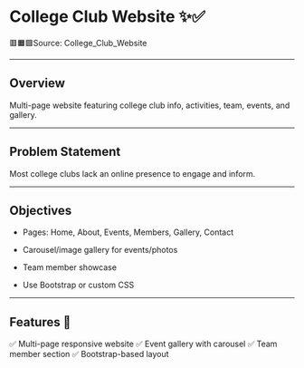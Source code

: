 # College Club Website ✨✅
  🟥🟧🟩Source: College_Club_Website
***
## Overview
Multi-page website featuring college club info, activities, team, events, and gallery.
***
## Problem Statement
Most college clubs lack an online presence to engage and inform.
***
## Objectives
- Pages: Home, About, Events, Members, Gallery, Contact

- Carousel/image gallery for events/photos

- Team member showcase

- Use Bootstrap or custom CSS
***
## Features 🌟 
✅ Multi-page responsive website
✅ Event gallery with carousel
✅ Team member section
✅ Bootstrap-based layout

